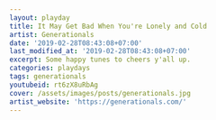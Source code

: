 ```yaml
---
layout: playday
title: It May Get Bad When You're Lonely and Cold
artist: Generationals
date: '2019-02-28T08:43:08+07:00'
last_modified_at: '2019-02-28T08:43:08+07:00'
excerpt: Some happy tunes to cheers y'all up.
categories: playdays
tags: generationals
youtubeid: rt6zX8uRbAg
cover: /assets/images/posts/generationals.jpg
artist_website: 'https://generationals.com/'
---
```


